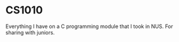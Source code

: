 CS1010
======

Everything I have on a C programming module that I took in NUS. For sharing with juniors.
